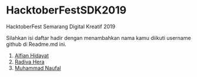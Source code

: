 # HacktoberFestSDK2019

HacktoberFest Semarang Digital Kreatif 2019

Silahkan isi daftar hadir dengan menambahkan nama kamu diikuti username github di Readme.md ini.

1. [Alfian Hidayat](https://github.com/alfianguide)
1. [Radiva Hera](https://github.com/Radiva)
3. [Muhammad Naufal](https://github.com/mhnaufal)
